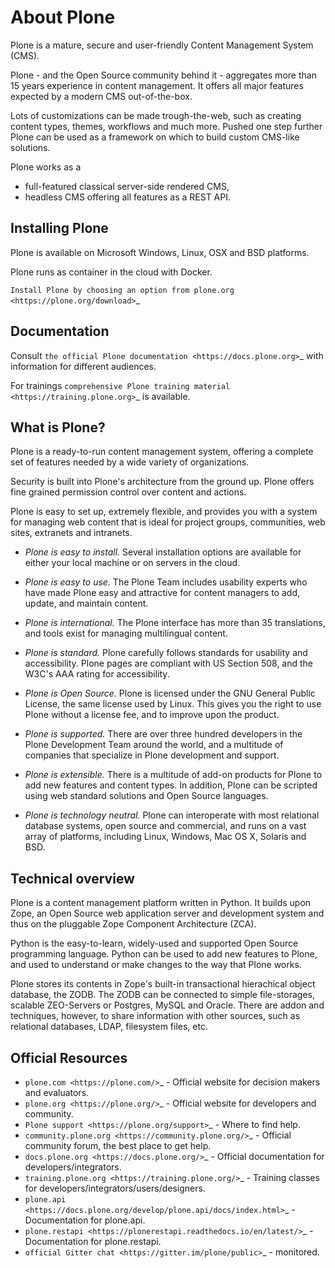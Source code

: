 About Plone
===========

Plone is a mature, secure and user-friendly Content Management System (CMS).

Plone - and the Open Source community behind it - aggregates more than 15 years experience in content management.
It offers all major features expected by a modern CMS out-of-the-box.

Lots of customizations can be made trough-the-web, such as creating content types, themes, workflows and much more.
Pushed one step further Plone can be used as a framework on which to build custom CMS-like solutions.

Plone works as a

- full-featured classical server-side rendered CMS,
- headless CMS offering all features as a REST API.


Installing Plone
-----------------

Plone is available on Microsoft Windows, Linux, OSX and BSD platforms.

Plone runs as container in the cloud with Docker.

`Install Plone by choosing an option from plone.org <https://plone.org/download>`_


Documentation
-------------

Consult `the official Plone documentation <https://docs.plone.org>`_ with information for different audiences.

For trainings `comprehensive Plone training material <https://training.plone.org>`_ is available.


What is Plone?
--------------

Plone is a ready-to-run content management system, offering a complete set of features needed by a wide variety of organizations.

Security is built into Plone's architecture from the ground up.
Plone offers fine grained permission control over content and actions.

Plone is easy to set up, extremely flexible,
and provides you with a system for managing web content that is ideal for project groups, communities, web sites, extranets and intranets.

- *Plone is easy to install.*
  Several installation options are available for either your local machine or on servers in the cloud.

- *Plone is easy to use.*
  The Plone Team includes usability experts who have made Plone easy and attractive for content managers to add, update, and maintain content.

- *Plone is international.*
  The Plone interface has more than 35 translations, and tools exist for managing multilingual content.

- *Plone is standard.*
  Plone carefully follows standards for usability and accessibility.
  Plone pages are compliant with US Section 508, and the W3C's AAA rating for accessibility.

- *Plone is Open Source.*
  Plone is licensed under the GNU General Public License, the same license used by Linux.
  This gives you the right to use Plone without a license fee, and to improve upon the product.

- *Plone is supported.*
  There are over three hundred developers in the Plone Development Team around the world, and a multitude of companies that specialize in Plone development and support.

- *Plone is extensible.*
  There is a multitude of add-on products for Plone to add new features and content types.
  In addition, Plone can be scripted using web standard solutions and Open Source languages.

- *Plone is technology neutral.*
  Plone can interoperate with most relational database systems, open source and commercial, and runs on a vast array of
  platforms, including Linux, Windows, Mac OS X, Solaris and BSD.


Technical overview
------------------

Plone is a content management platform written in Python.
It builds upon Zope, an Open Source web application server and development system and thus on the pluggable Zope Component Architecture (ZCA).

Python is the easy-to-learn, widely-used and supported Open Source programming language.
Python can be used to add new features to Plone, and used to understand or make changes to the way that Plone works.

Plone stores its contents in Zope's built-in transactional hierachical object database, the ZODB.
The ZODB can be connected to simple file-storages, scalable ZEO-Servers or Postgres, MySQL and Oracle.
There are addon and techniques, however, to share information with other sources, such as relational databases, LDAP, filesystem
files, etc.


Official Resources
------------------
* `plone.com <https://plone.com/>`_ - Official website for decision makers and evaluators.
* `plone.org <https://plone.org/>`_ - Official website for developers and community.
* `Plone support <https://plone.org/support>`_ - Where to find help.
* `community.plone.org <https://community.plone.org/>`_ - Official community forum, the best place to get help.
* `docs.plone.org <https://docs.plone.org/>`_ - Official documentation for developers/integrators.
* `training.plone.org <https://training.plone.org/>`_ - Training classes for developers/integrators/users/designers.
* `plone.api <https://docs.plone.org/develop/plone.api/docs/index.html>`_ - Documentation for plone.api.
* `plone.restapi <https://plonerestapi.readthedocs.io/en/latest/>`_ - Documentation for plone.restapi.
* `official Gitter chat <https://gitter.im/plone/public>`_ - monitored.
